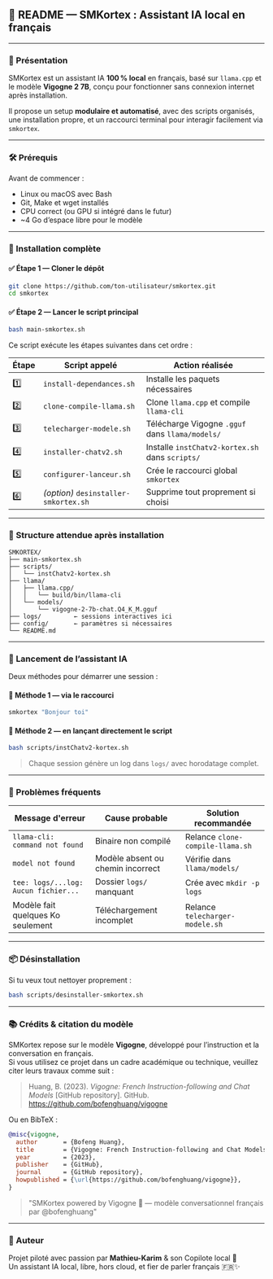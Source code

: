 ## 📘 README — SMKortex : Assistant IA local en français

---

### 🤖 Présentation

SMKortex est un assistant IA **100 % local** en français, basé sur `llama.cpp` et le modèle **Vigogne 2 7B**, conçu pour fonctionner sans connexion internet après installation.

Il propose un setup **modulaire et automatisé**, avec des scripts organisés, une installation propre, et un raccourci terminal pour interagir facilement via `smkortex`.

---

### 🛠️ Prérequis

Avant de commencer :

- Linux ou macOS avec Bash
- Git, Make et wget installés
- CPU correct (ou GPU si intégré dans le futur)
- ~4 Go d’espace libre pour le modèle

---

### 🚀 Installation complète

#### ✅ Étape 1 — Cloner le dépôt

```bash
git clone https://github.com/ton-utilisateur/smkortex.git
cd smkortex
```

#### ✅ Étape 2 — Lancer le script principal

```bash
bash main-smkortex.sh
```

Ce script exécute les étapes suivantes dans cet ordre :

| Étape | Script appelé                  | Action réalisée                                      |
|-------|--------------------------------|------------------------------------------------------|
| 1️⃣   | `install-dependances.sh`       | Installe les paquets nécessaires                     |
| 2️⃣   | `clone-compile-llama.sh`       | Clone `llama.cpp` et compile `llama-cli`            |
| 3️⃣   | `telecharger-modele.sh`        | Télécharge Vigogne `.gguf` dans `llama/models/`     |
| 4️⃣   | `installer-chatv2.sh`          | Installe `instChatv2-kortex.sh` dans `scripts/`     |
| 5️⃣   | `configurer-lanceur.sh`        | Crée le raccourci global `smkortex`                 |
| 6️⃣   | *(option)* `desinstaller-smkortex.sh` | Supprime tout proprement si choisi         |

---

### 🧱 Structure attendue après installation

```
SMKORTEX/
├── main-smkortex.sh
├── scripts/
│   └── instChatv2-kortex.sh
├── llama/
│   ├── llama.cpp/
│   │   └── build/bin/llama-cli
│   └── models/
│       └── vigogne-2-7b-chat.Q4_K_M.gguf
├── logs/         ← sessions interactives ici
├── config/       ← paramètres si nécessaires
└── README.md
```

---

### 💬 Lancement de l’assistant IA

Deux méthodes pour démarrer une session :

#### 🔹 Méthode 1 — via le raccourci

```bash
smkortex "Bonjour toi"
```

#### 🔹 Méthode 2 — en lançant directement le script

```bash
bash scripts/instChatv2-kortex.sh
```

> Chaque session génère un log dans `logs/` avec horodatage complet.

---

### 🧠 Problèmes fréquents

| Message d'erreur                          | Cause probable                         | Solution recommandée              |
|------------------------------------------|----------------------------------------|-----------------------------------|
| `llama-cli: command not found`           | Binaire non compilé                    | Relance `clone-compile-llama.sh`  |
| `model not found`                        | Modèle absent ou chemin incorrect      | Vérifie dans `llama/models/`      |
| `tee: logs/...log: Aucun fichier...`     | Dossier `logs/` manquant               | Crée avec `mkdir -p logs`         |
| Modèle fait quelques Ko seulement        | Téléchargement incomplet               | Relance `telecharger-modele.sh`   |

---

### 📦 Désinstallation

Si tu veux tout nettoyer proprement :

```bash
bash scripts/desinstaller-smkortex.sh
```

---

### 📚 Crédits & citation du modèle

SMKortex repose sur le modèle **Vigogne**, développé pour l’instruction et la conversation en français.  
Si vous utilisez ce projet dans un cadre académique ou technique, veuillez citer leurs travaux comme suit :

> Huang, B. (2023). *Vigogne: French Instruction-following and Chat Models* [GitHub repository]. GitHub. https://github.com/bofenghuang/vigogne

Ou en BibTeX :

```bibtex
@misc{vigogne,
  author       = {Bofeng Huang},
  title        = {Vigogne: French Instruction-following and Chat Models},
  year         = {2023},
  publisher    = {GitHub},
  journal      = {GitHub repository},
  howpublished = {\url{https://github.com/bofenghuang/vigogne}},
}
```
> "SMKortex powered by Vigogne 🧠 — modèle conversationnel français par @bofenghuang"
---

### 💚 Auteur

Projet piloté avec passion par **Mathieu-Karim** & son Copilote local 🦙  
Un assistant IA local, libre, hors cloud, et fier de parler français 🇫🇷✨






